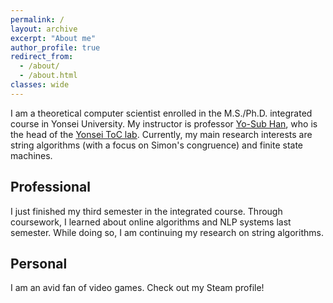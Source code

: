 ```yaml
---
permalink: /
layout: archive
excerpt: "About me"
author_profile: true
redirect_from: 
  - /about/
  - /about.html
classes: wide
---
```

I am a theoretical computer scientist enrolled in the M.S./Ph.D. integrated course in Yonsei University. My instructor is professor [Yo-Sub Han](https://toc.yonsei.ac.kr/~emmous/),
who is the head of the [Yonsei ToC lab](https://toc.yonsei.ac.kr/).
Currently, my main research interests are string algorithms (with a focus on Simon's congruence) and finite state machines.

## Professional
I just finished my third semester in the integrated course.
Through coursework, I learned about online algorithms and NLP systems last semester.
While doing so, I am continuing my research on string algorithms.


## Personal
I am an avid fan of video games.
Check out my Steam profile!